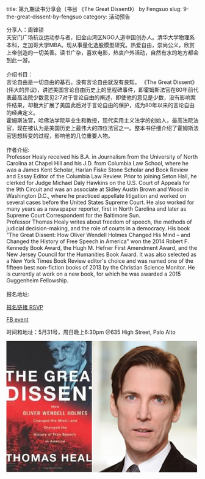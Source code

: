 title: 第九期读书分享会（书目 《The Great Dissent》） by Fengsuo
slug: 9-the-great-dissent-by-fengsuo
category: 活动预告

分享人：周锋锁<br>
天安门广场抗议运动参与者，旧金山湾区NGO人道中国创办人。清华大学物理系本科，芝加哥大学MBA。现从事量化选股模型研究。热爱自由，崇尚公义，欣赏上帝创造的一切美善。读书广杂，喜欢电影，热衷户外活动，自然有水的地方都会到此一游。<br>
<br>
介绍书目：<br>
言论自由是一切自由的基石。没有言论自由就没有良知。
《The Great Dissent》(伟大的异议)，讲述美国言论自由历史上的里程碑事件，即霍姆斯法官在80年前代表最高法院少数意见2:7对于言论自由的阐述，即使他的意见是少数，没有影响案件结果，却极大扩展了美国此后对于言论自由的保护，成为80年以来的言论自由的经典定义。<br>
霍姆斯法官，哈佛法学院毕业生和教授，现代实用主义法学的创始人，最高法院法官，现在被认为是美国历史上最伟大的四位法官之一。整本书仔细介绍了霍姆斯法官思想转变的过程，影响他的几位重要人物。<br>
<br>
作者介绍: <br>
Professor Healy received his B.A. in Journalism from the University of North Carolina at Chapel Hill and his J.D. from Columbia Law School, where he was a James Kent Scholar, Harlan Fiske Stone Scholar and Book Review and Essay Editor of the Columbia Law Review. Prior to joining Seton Hall, he clerked for Judge Michael Daly Hawkins on the U.S. Court of Appeals for the 9th Circuit and was an associate at Sidley Austin Brown and Wood in Washington D.C., where he practiced appellate litigation and worked on several cases before the United States Supreme Court. He also worked for many years as a newspaper reporter, first in North Carolina and later as Supreme Court Correspondent for the Baltimore Sun.<br>
Professor Thomas Healy writes about freedom of speech, the methods of judicial decision-making, and the role of courts in a democracy. His book "The Great Dissent: How Oliver Wendell Holmes Changed His Mind – and Changed the History of Free Speech in America" won the 2014 Robert F. Kennedy Book Award, the Hugh M. Hefner First Amendment Award, and the New Jersey Council for the Humanities Book Award. It was also selected as a New York Times Book Review editor's choice and was named one of the fifteen best non-fiction books of 2013 by the Christian Science Monitor. He is currently at work on a new book, for which he was awarded a 2015 Guggenheim Fellowship. <br>
<br>
报名地址:

[报名链接 RSVP](https://goo.gl/5t8Vli)

[FB event](https://www.facebook.com/events/1590241204559303/)

时间和地址：5月31号，周日晚上6:30pm
@635 High Street, Palo Alto

![Image 1 of 2015-05-31](images/greatdissent.jpg)
